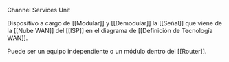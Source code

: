Channel Services Unit

Dispositivo a cargo de [[Modular]] y [[Demodular]] la [[Señal]] que viene de la [[Nube WAN]] del [[ISP]] en el diagrama de [[Definición de Tecnología WAN]]. 

Puede ser un equipo independiente o un módulo dentro del [[Router]].